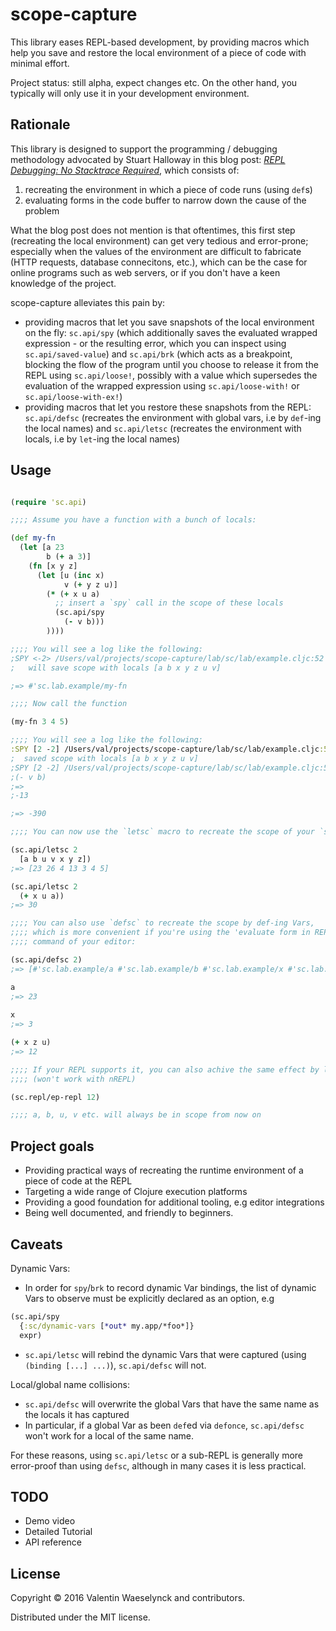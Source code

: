 # scope-capture

This library eases REPL-based development, by providing macros which help you save and restore the local environment of a piece of code with minimal effort.

Project status: still alpha, expect changes etc. On the other hand, you typically will only use it in your development environment.

## Rationale

This library is designed to support the programming / debugging methodology advocated by Stuart Halloway in this blog post: [_REPL Debugging: No Stacktrace Required_](http://blog.cognitect.com/blog/2017/6/5/repl-debugging-no-stacktrace-required), which consists of: 

1. recreating the environment in which a piece of code runs (using `def`s) 
2. evaluating forms in the code buffer to narrow down the cause of the problem

What the blog post does not mention is that oftentimes, this first step (recreating the local environment) can get very tedious and error-prone; especially when the values of the environment are difficult to fabricate (HTTP requests, database connecitons, etc.), which can be the case for online programs such as web servers, or if you don't have a keen knowledge of the project.

scope-capture alleviates this pain by:

* providing macros that let you save snapshots of the local environment on the fly: `sc.api/spy` (which additionally saves the evaluated wrapped expression - or the resulting error, which you can inspect using `sc.api/saved-value`) and `sc.api/brk` (which acts as a breakpoint, blocking the flow of the program until you choose to release it from the REPL using `sc.api/loose!`, possibly with a value which supersedes the evaluation of the wrapped expression using `sc.api/loose-with!` or `sc.api/loose-with-ex!`)
* providing macros that let you restore these snapshots from the REPL: `sc.api/defsc` (recreates the environment with global vars, i.e by `def`-ing the local names) and `sc.api/letsc` (recreates the environment with locals, i.e by `let`-ing the local names)

## Usage

```clojure

(require 'sc.api)

;;;; Assume you have a function with a bunch of locals:

(def my-fn 
  (let [a 23 
        b (+ a 3)]
    (fn [x y z]
      (let [u (inc x)
            v (+ y z u)]
        (* (+ x u a)
          ;; insert a `spy` call in the scope of these locals
          (sc.api/spy
            (- v b)))
        ))))

;;;; You will see a log like the following:
;SPY <-2> /Users/val/projects/scope-capture/lab/sc/lab/example.cljc:52 
;   will save scope with locals [a b x y z u v]

;=> #'sc.lab.example/my-fn

;;;; Now call the function 

(my-fn 3 4 5)

;;;; You will see a log like the following:
:SPY [2 -2] /Users/val/projects/scope-capture/lab/sc/lab/example.cljc:52 
;  saved scope with locals [a b x y z u v]
;SPY [2 -2] /Users/val/projects/scope-capture/lab/sc/lab/example.cljc:52 
;(- v b)
;=>
;-13

;=> -390

;;;; You can now use the `letsc` macro to recreate the scope of your `spy` call at the previous execution: 

(sc.api/letsc 2
  [a b u v x y z])
;=> [23 26 4 13 3 4 5]

(sc.api/letsc 2
  (+ x u a))
;=> 30  

;;;; You can also use `defsc` to recreate the scope by def-ing Vars, 
;;;; which is more convenient if you're using the 'evaluate form in REPL'
;;;; command of your editor:

(sc.api/defsc 2)
;=> [#'sc.lab.example/a #'sc.lab.example/b #'sc.lab.example/x #'sc.lab.example/y #'sc.lab.example/z #'sc.lab.example/u #'sc.lab.example/v]

a 
;=> 23
 
x 
;=> 3

(+ x z u)
;=> 12 

;;;; If your REPL supports it, you can also achive the same effect by launching a sub-REPL
;;;; (won't work with nREPL)

(sc.repl/ep-repl 12)

;;;; a, b, u, v etc. will always be in scope from now on

```

## Project goals

* Providing practical ways of recreating the runtime environment of a piece of code at the REPL
* Targeting a wide range of Clojure execution platforms
* Providing a good foundation for additional tooling, e.g editor integrations
* Being well documented, and friendly to beginners.

## Caveats

Dynamic Vars:

* In order for `spy`/`brk` to record dynamic Var bindings, the list of dynamic Vars to observe must be explicitly declared as an option, e.g 

```clojure
(sc.api/spy 
  {:sc/dynamic-vars [*out* my.app/*foo*]}
  expr)
```

* `sc.api/letsc` will rebind the dynamic Vars that were captured (using `(binding [...] ...)`), `sc.api/defsc` will not. 

Local/global name collisions:

* `sc.api/defsc` will overwrite the global Vars that have the same name as the locals it has captured 
* In particular, if a global Var as been `def`ed via `defonce`, `sc.api/defsc` won't work for a local of the same name.

For these reasons, using `sc.api/letsc` or a sub-REPL is generally more error-proof than using `defsc`, although in many cases it is less practical.

## TODO

* Demo video
* Detailed Tutorial
* API reference

## License

Copyright © 2016 Valentin Waeselynck and contributors.

Distributed under the MIT license.
